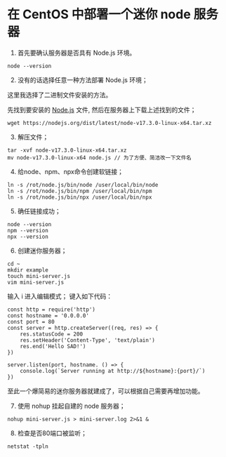 # 在 CentOS 中部署一个迷你 node 服务器
1. 首先要确认服务器是否具有 Node.js 环境。
```
node --version
```
2. 没有的话选择任意一种方法部署 Node.js 环境；

这里我选择了二进制文件安装的方法。

先找到要安装的 [Node.js](https://nodejs.org/dist/latest/) 文件, 然后在服务器上下载上述找到的文件；
```
wget https://nodejs.org/dist/latest/node-v17.3.0-linux-x64.tar.xz
```
3.  解压文件；
```
tar -xvf node-v17.3.0-linux-x64.tar.xz
mv node-v17.3.0-linux-x64 node.js // 为了方便、简洁改一下文件名
```
4. 给node、npm、npx命令创建软链接；
```
ln -s /rot/node.js/bin/node /user/local/bin/node
ln -s /rot/node.js/bin/npm /user/local/bin/npm
ln -s /rot/node.js/bin/npx /user/local/bin/npx
```
5. 确任链接成功；
```
node --version
npm --version
npx --version
```
6. 创建迷你服务器；
```
cd ~
mkdir example
touch mini-server.js
vim mini-server.js
```
输入 i 进入编辑模式；
键入如下代码：
```
const http = require('http')
const hostname = '0.0.0.0'
const port = 80
const server = http.createServer((req, res) => {
    res.statusCode = 200
    res.setHeader('Content-Type', 'text/plain')
    res.end('Hello SAD!')
})

server.listen(port, hostname. () => {
    console.log(`Server running at http://${hostname}:{port}/`)
})
```
至此一个爆简易的迷你服务器就建成了，可以根据自己需要再增加功能。

7. 使用 nohup 挂起自建的 node 服务器；
```
nohup mini-server.js > mini-server.log 2>&1 &
```
8. 检查是否80端口被监听；
```
netstat -tpln
```


